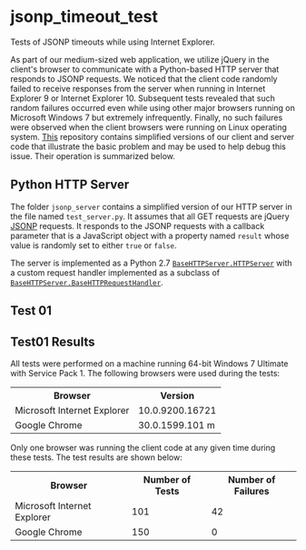 jsonp_timeout_test
==================

Tests of JSONP timeouts while using Internet Explorer. 

As part of our medium-sized web application, we utilize jQuery in the
client's browser to communicate with a Python-based HTTP server that
responds to JSONP requests. We noticed that the client code randomly
failed to receive responses from the server when running in Internet
Explorer 9 or Internet Explorer 10. Subsequent tests revealed that
such random failures occurred even while using other major browsers
running on Microsoft Windows 7 but extremely infrequently. Finally, no
such failures were observed when the client browsers were running on
Linux operating
system. [This](https://github.com/Q4mn44XH/jsonp_timeout_test)
repository contains simplified versions of our client and server code
that illustrate the basic problem and may be used to help debug this
issue. Their operation is summarized below. 

Python HTTP Server
------------------

The folder `jsonp_server` contains a simplified version of our HTTP
server in the file named `test_server.py`. It assumes that all GET
requests are jQuery
[JSONP](http://bob.ippoli.to/archives/2005/12/05/remote-json-jsonp/)
requests. It responds to the JSONP requests with a callback parameter
that is a JavaScript object with a property named `result` whose value
is randomly set to either `true` or `false`.

The server is implemented as a Python 2.7
[`BaseHTTPServer.HTTPServer`](http://docs.python.org/2/library/basehttpserver.html#BaseHTTPServer.HTTPServer)
with a custom request handler implemented as a subclass of
[`BaseHTTPServer.BaseHTTPRequestHandler`](http://docs.python.org/2/library/basehttpserver.html#BaseHTTPServer.BaseHTTPRequestHandler). 

Test 01
-------


Test01 Results
--------------

All tests were performed on a machine running 64-bit Windows 7
Ultimate with Service Pack 1. The following browsers were used during
the tests:

<table>
  <tr>
    <th>Browser</th>
    <th>Version</th>
  </tr>
  <tr>
    <td>Microsoft Internet Explorer</td>
    <td>10.0.9200.16721</td>
  </tr>
  <tr>
    <td>Google Chrome</td>
    <td>30.0.1599.101 m</td>
  </tr>
</table>

Only one browser was running the client code at any given time during
these tests. The test results are shown below:

<table>
  <tr>
    <th>Browser</th>
    <th>Number of Tests</th>
    <th>Number of Failures</th>
  </tr>
  <tr>
    <td>Microsoft Internet Explorer</td>
    <td>101</td>
    <td>42</td>
  </tr>
  <tr>
    <td>Google Chrome</td>
    <td>150</td>
    <td>0</td>
  </tr>
</table>

